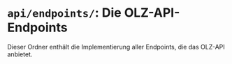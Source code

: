 # `api/endpoints/`: Die OLZ-API-Endpoints

Dieser Ordner enthält die Implementierung aller Endpoints, die das OLZ-API anbietet.
